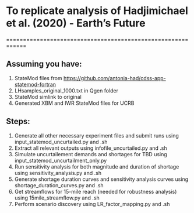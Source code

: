 # To replicate analysis of Hadjimichael et al. (2020) - Earth’s Future
============================================================

Assuming you have:
------------------
1. StateMod files from https://github.com/antonia-had/cdss-app-statemod-fortran
2. LHsamples_original_1000.txt in Qgen folder
3. StateMod simlink to original
4. Generated XBM and IWR StateMod files for UCRB

Steps:
------
1. Generate all other necessary experiment files and submit runs using input_statemod_uncurtailed.py and .sh
2. Extract all relevant outputs using infofile_uncurtailed.py and .sh
3. Simulate uncurtailement demands and shortages for TBD using input_statemod_uncurtailment_only.py
4. Run sensitivity analysis for both magnitude and duration of shortage using sensitivity_analysis.py and .sh
5. Generate shortage duration curves and sensitivity analysis curves using shortage_duration_curves.py and .sh
6. Get streamflows for 15-mile reach (needed for robustness analysis) using 15mile_streamflow.py and .sh
7. Perform scenario discovery using LR_factor_mapping.py and .sh
